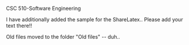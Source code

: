 CSC 510-Software Engineering

I have additionally added the sample for the ShareLatex.. Please add your text there!!

Old files moved to the folder "Old files" -- duh..
